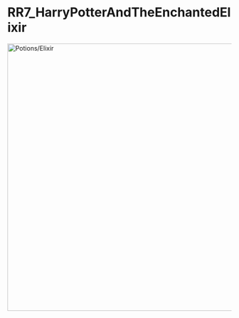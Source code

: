 # RR7_HarryPotterAndTheEnchantedElixir

<img src="https://user-images.githubusercontent.com/122550071/236640722-cf2af8bd-a332-4bef-b5c8-16a48a27ecb9.jpg" alt="Potions/Elixir" width="600"/>

